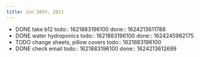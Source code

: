 ```yaml
---
title: Jun 20th, 2021
---
```


- DONE take b12
  todo:: 1621883196100
  done:: 1624213611788
- DONE water hydroponics
  todo:: 1621883196100
  done:: 1624245982175
- TODO change sheets, pillow covers
  todo:: 1621883196100
- DONE check email
  todo:: 1621883196100
  done:: 1624213612699